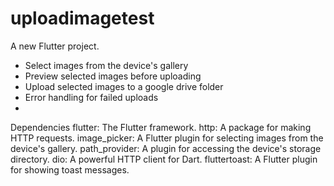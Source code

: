 # uploadimagetest
A new Flutter project.
- Select images from the device's gallery
- Preview selected images before uploading
- Upload selected images to a google drive folder
- Error handling for failed uploads
- 
Dependencies
flutter: The Flutter framework.
http: A package for making HTTP requests.
image_picker: A Flutter plugin for selecting images from the device's gallery.
path_provider: A plugin for accessing the device's storage directory.
dio: A powerful HTTP client for Dart.
fluttertoast: A Flutter plugin for showing toast messages.
